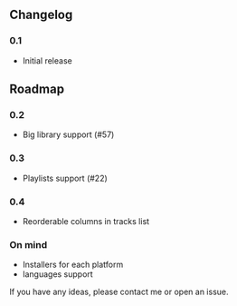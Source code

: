 ## Changelog

### 0.1
- Initial release

## Roadmap

### 0.2
- Big library support (#57)

### 0.3
- Playlists support (#22)

### 0.4
- Reorderable columns in tracks list

### On mind

- Installers for each platform
- languages support

If you have any ideas, please contact me or open an issue.
